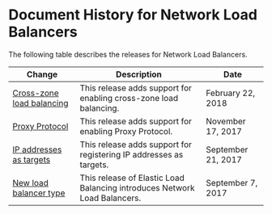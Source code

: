 # Document History for Network Load Balancers<a name="doc-history"></a>

The following table describes the releases for Network Load Balancers\.

| Change | Description | Date | 
| --- |--- |--- |
| [Cross\-zone load balancing](#doc-history) | This release adds support for enabling cross\-zone load balancing\. | February 22, 2018 | 
| [Proxy Protocol](https://docs.aws.amazon.com/elasticloadbalancing/latest/network/load-balancer-target-groups.html#proxy-protocol) | This release adds support for enabling Proxy Protocol\. | November 17, 2017 | 
| [IP addresses as targets](https://docs.aws.amazon.com/elasticloadbalancing/latest/network/load-balancer-target-groups.html#target-type) | This release adds support for registering IP addresses as targets\. | September 21, 2017 | 
| [New load balancer type](#doc-history) | This release of Elastic Load Balancing introduces Network Load Balancers\. | September 7, 2017 | 